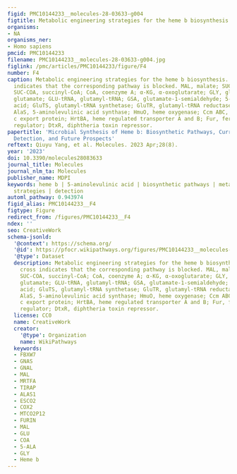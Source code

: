 ```yaml
---
figid: PMC10144233__molecules-28-03633-g004
figtitle: Metabolic engineering strategies for the heme b biosynthesis
organisms:
- NA
organisms_ner:
- Homo sapiens
pmcid: PMC10144233
filename: PMC10144233__molecules-28-03633-g004.jpg
figlink: /pmc/articles/PMC10144233/figure/F4
number: F4
caption: Metabolic engineering strategies for the heme b biosynthesis. A red cross
  indicates that the corresponding pathway is blocked. MAL, malate; SUC, succinate;
  SUC-COA, succinyl-CoA; CoA, coenzyme A; α-KG, α-oxoglutarate; GLY, glycine; GLU,
  glutamate; GLU-tRNA, glutamyl-tRNA; GSA, glutamate-1-semialdehyde; 5-ALA, 5-aminolevulinic
  acid; GluTS, glutamyl-tRNA synthetase; GluTR, glutamyl-tRNA reductase; GsaM, glutamate-1-semialdehyde-2,1-aminomutase;
  AlaS, 5-aminolevulinic acid synthase; HmuO, heme oxygenase; Ccm ABC, cytochrome
  c export protein; HrtBA, heme regulated transporter A and B; Fur, ferric uptake
  regulator; DtxR, diphtheria toxin repressor.
papertitle: 'Microbial Synthesis of Heme b: Biosynthetic Pathways, Current Strategies,
  Detection, and Future Prospects'
reftext: Qiuyu Yang, et al. Molecules. 2023 Apr;28(8).
year: '2023'
doi: 10.3390/molecules28083633
journal_title: Molecules
journal_nlm_ta: Molecules
publisher_name: MDPI
keywords: heme b | 5-aminolevulinic acid | biosynthetic pathways | metabolic engineering
  strategies | detection
automl_pathway: 0.943974
figid_alias: PMC10144233__F4
figtype: Figure
redirect_from: /figures/PMC10144233__F4
ndex: ''
seo: CreativeWork
schema-jsonld:
  '@context': https://schema.org/
  '@id': https://pfocr.wikipathways.org/figures/PMC10144233__molecules-28-03633-g004.html
  '@type': Dataset
  description: Metabolic engineering strategies for the heme b biosynthesis. A red
    cross indicates that the corresponding pathway is blocked. MAL, malate; SUC, succinate;
    SUC-COA, succinyl-CoA; CoA, coenzyme A; α-KG, α-oxoglutarate; GLY, glycine; GLU,
    glutamate; GLU-tRNA, glutamyl-tRNA; GSA, glutamate-1-semialdehyde; 5-ALA, 5-aminolevulinic
    acid; GluTS, glutamyl-tRNA synthetase; GluTR, glutamyl-tRNA reductase; GsaM, glutamate-1-semialdehyde-2,1-aminomutase;
    AlaS, 5-aminolevulinic acid synthase; HmuO, heme oxygenase; Ccm ABC, cytochrome
    c export protein; HrtBA, heme regulated transporter A and B; Fur, ferric uptake
    regulator; DtxR, diphtheria toxin repressor.
  license: CC0
  name: CreativeWork
  creator:
    '@type': Organization
    name: WikiPathways
  keywords:
  - FBXW7
  - GNAS
  - GNAL
  - MAL
  - MRTFA
  - TIRAP
  - ALAS1
  - ESCO2
  - COX2
  - MTCO2P12
  - FURIN
  - MAL
  - GLU
  - COA
  - 5-ALA
  - GLY
  - Heme b
---
```

